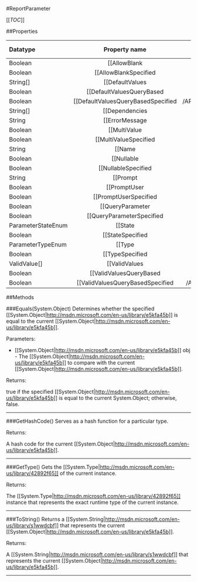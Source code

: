#ReportParameter

[[_TOC_]]

##Properties

|Datatype|Property name|Property description|Default Value|
|:-------|:----------:|:-----------------:|:-----------:|
|Boolean|[[AllowBlank|/API/Microsoft/SqlServer/ReportingServices2005/CodeSamples/Microsoft_SqlServer_ReportingServices2005_ReportParameter_AllowBlank]]|<remarks />|False|
|Boolean|[[AllowBlankSpecified|/API/Microsoft/SqlServer/ReportingServices2005/CodeSamples/Microsoft_SqlServer_ReportingServices2005_ReportParameter_AllowBlankSpecified]]|<remarks />|False|
|String[]|[[DefaultValues|/API/Microsoft/SqlServer/ReportingServices2005/CodeSamples/Microsoft_SqlServer_ReportingServices2005_ReportParameter_DefaultValues]]|<remarks />|null|
|Boolean|[[DefaultValuesQueryBased|/API/Microsoft/SqlServer/ReportingServices2005/CodeSamples/Microsoft_SqlServer_ReportingServices2005_ReportParameter_DefaultValuesQueryBased]]|<remarks />|False|
|Boolean|[[DefaultValuesQueryBasedSpecified|/API/Microsoft/SqlServer/ReportingServices2005/CodeSamples/Microsoft_SqlServer_ReportingServices2005_ReportParameter_DefaultValuesQueryBasedSpecified]]|<remarks />|False|
|String[]|[[Dependencies|/API/Microsoft/SqlServer/ReportingServices2005/CodeSamples/Microsoft_SqlServer_ReportingServices2005_ReportParameter_Dependencies]]|<remarks />|null|
|String|[[ErrorMessage|/API/Microsoft/SqlServer/ReportingServices2005/CodeSamples/Microsoft_SqlServer_ReportingServices2005_ReportParameter_ErrorMessage]]|<remarks />|null|
|Boolean|[[MultiValue|/API/Microsoft/SqlServer/ReportingServices2005/CodeSamples/Microsoft_SqlServer_ReportingServices2005_ReportParameter_MultiValue]]|<remarks />|False|
|Boolean|[[MultiValueSpecified|/API/Microsoft/SqlServer/ReportingServices2005/CodeSamples/Microsoft_SqlServer_ReportingServices2005_ReportParameter_MultiValueSpecified]]|<remarks />|False|
|String|[[Name|/API/Microsoft/SqlServer/ReportingServices2005/CodeSamples/Microsoft_SqlServer_ReportingServices2005_ReportParameter_Name]]|<remarks />|null|
|Boolean|[[Nullable|/API/Microsoft/SqlServer/ReportingServices2005/CodeSamples/Microsoft_SqlServer_ReportingServices2005_ReportParameter_Nullable]]|<remarks />|False|
|Boolean|[[NullableSpecified|/API/Microsoft/SqlServer/ReportingServices2005/CodeSamples/Microsoft_SqlServer_ReportingServices2005_ReportParameter_NullableSpecified]]|<remarks />|False|
|String|[[Prompt|/API/Microsoft/SqlServer/ReportingServices2005/CodeSamples/Microsoft_SqlServer_ReportingServices2005_ReportParameter_Prompt]]|<remarks />|null|
|Boolean|[[PromptUser|/API/Microsoft/SqlServer/ReportingServices2005/CodeSamples/Microsoft_SqlServer_ReportingServices2005_ReportParameter_PromptUser]]|<remarks />|False|
|Boolean|[[PromptUserSpecified|/API/Microsoft/SqlServer/ReportingServices2005/CodeSamples/Microsoft_SqlServer_ReportingServices2005_ReportParameter_PromptUserSpecified]]|<remarks />|False|
|Boolean|[[QueryParameter|/API/Microsoft/SqlServer/ReportingServices2005/CodeSamples/Microsoft_SqlServer_ReportingServices2005_ReportParameter_QueryParameter]]|<remarks />|False|
|Boolean|[[QueryParameterSpecified|/API/Microsoft/SqlServer/ReportingServices2005/CodeSamples/Microsoft_SqlServer_ReportingServices2005_ReportParameter_QueryParameterSpecified]]|<remarks />|False|
|ParameterStateEnum|[[State|/API/Microsoft/SqlServer/ReportingServices2005/CodeSamples/Microsoft_SqlServer_ReportingServices2005_ReportParameter_State]]|<remarks />|HasValidValue|
|Boolean|[[StateSpecified|/API/Microsoft/SqlServer/ReportingServices2005/CodeSamples/Microsoft_SqlServer_ReportingServices2005_ReportParameter_StateSpecified]]|<remarks />|False|
|ParameterTypeEnum|[[Type|/API/Microsoft/SqlServer/ReportingServices2005/CodeSamples/Microsoft_SqlServer_ReportingServices2005_ReportParameter_Type]]|<remarks />|Boolean|
|Boolean|[[TypeSpecified|/API/Microsoft/SqlServer/ReportingServices2005/CodeSamples/Microsoft_SqlServer_ReportingServices2005_ReportParameter_TypeSpecified]]|<remarks />|False|
|ValidValue[]|[[ValidValues|/API/Microsoft/SqlServer/ReportingServices2005/CodeSamples/Microsoft_SqlServer_ReportingServices2005_ReportParameter_ValidValues]]|<remarks />|null|
|Boolean|[[ValidValuesQueryBased|/API/Microsoft/SqlServer/ReportingServices2005/CodeSamples/Microsoft_SqlServer_ReportingServices2005_ReportParameter_ValidValuesQueryBased]]|<remarks />|False|
|Boolean|[[ValidValuesQueryBasedSpecified|/API/Microsoft/SqlServer/ReportingServices2005/CodeSamples/Microsoft_SqlServer_ReportingServices2005_ReportParameter_ValidValuesQueryBasedSpecified]]|<remarks />|False|


##Methods

###Equals(System.Object)
Determines whether the specified [[System.Object|http://msdn.microsoft.com/en-us/library/e5kfa45b]] is equal to the current [[System.Object|http://msdn.microsoft.com/en-us/library/e5kfa45b]].

Parameters: 

* [[System.Object|http://msdn.microsoft.com/en-us/library/e5kfa45b]] obj  - The [[System.Object|http://msdn.microsoft.com/en-us/library/e5kfa45b]] to compare with the current [[System.Object|http://msdn.microsoft.com/en-us/library/e5kfa45b]].





Returns:

true if the specified [[System.Object|http://msdn.microsoft.com/en-us/library/e5kfa45b]] is equal to the current System.Object; otherwise, false.


---


###GetHashCode()
 Serves as a hash function for a particular type.  





Returns:

A hash code for the current [[System.Object|http://msdn.microsoft.com/en-us/library/e5kfa45b]].


---


###GetType()
Gets the [[System.Type|http://msdn.microsoft.com/en-us/library/42892f65]] of the current instance.





Returns:

The [[System.Type|http://msdn.microsoft.com/en-us/library/42892f65]] instance that represents the exact runtime type of the current instance.


---


###ToString()
Returns a [[System.String|http://msdn.microsoft.com/en-us/library/s1wwdcbf]] that represents the current [[System.Object|http://msdn.microsoft.com/en-us/library/e5kfa45b]].





Returns:

A [[System.String|http://msdn.microsoft.com/en-us/library/s1wwdcbf]] that represents the current [[System.Object|http://msdn.microsoft.com/en-us/library/e5kfa45b]].


---


